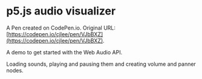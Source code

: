 # p5.js audio visualizer

A Pen created on CodePen.io. Original URL: [https://codepen.io/cjlee/pen/VJbBXZ](https://codepen.io/cjlee/pen/VJbBXZ).

A demo to get started with the Web Audio API.

Loading sounds, playing and pausing them and creating volume and panner nodes.